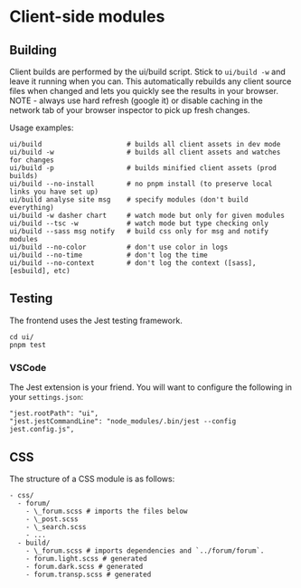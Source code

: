 # Client-side modules

## Building

Client builds are performed by the ui/build script. Stick to `ui/build -w` and leave it running when you can. This automatically rebuilds any client source files when changed and lets you quickly see the results in your browser. NOTE - always use hard refresh (google it) or disable caching in the network tab of your browser inspector to pick up fresh changes.

Usage examples:

```
ui/build                     # builds all client assets in dev mode
ui/build -w                  # builds all client assets and watches for changes
ui/build -p                  # builds minified client assets (prod builds)
ui/build --no-install        # no pnpm install (to preserve local links you have set up)
ui/build analyse site msg    # specify modules (don't build everything)
ui/build -w dasher chart     # watch mode but only for given modules
ui/build --tsc -w            # watch mode but type checking only
ui/build --sass msg notify   # build css only for msg and notify modules
ui/build --no-color          # don't use color in logs
ui/build --no-time           # don't log the time
ui/build --no-context        # don't log the context ([sass], [esbuild], etc)
```

## Testing

The frontend uses the Jest testing framework.

```
cd ui/
pnpm test
```

### VSCode

The Jest extension is your friend. You will want to configure the following in your `settings.json`:

```
"jest.rootPath": "ui",
"jest.jestCommandLine": "node_modules/.bin/jest --config jest.config.js",
```

## CSS

The structure of a CSS module is as follows:

```
- css/
  - forum/
    - \_forum.scss # imports the files below
    - \_post.scss
    - \_search.scss
    - ...
  - build/
    - \_forum.scss # imports dependencies and `../forum/forum`.
    - forum.light.scss # generated
    - forum.dark.scss # generated
    - forum.transp.scss # generated
```

